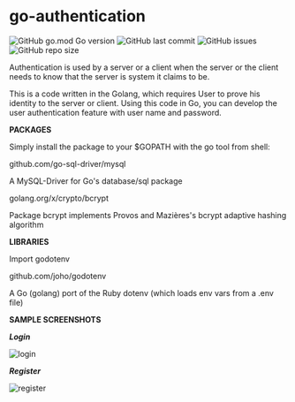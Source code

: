 # go-authentication


![GitHub go.mod Go version](https://img.shields.io/github/go-mod/go-version/gogeek-dev/go-authentication)
![GitHub last commit](https://img.shields.io/github/last-commit/gogeek-dev/go-authentication)
![GitHub issues](https://img.shields.io/github/issues/gogeek-dev/go-authentication)
![GitHub repo size](https://img.shields.io/github/repo-size/gogeek-dev/go-authentication?color=orange)


Authentication is used by a server or a client when the server or the client needs to know that the server is system it claims to be.

This is a code written in the Golang, which requires User to prove his identity to the server or client. Using this code in Go, you can develop the user authentication feature with user name and password.

**PACKAGES**

Simply install the package to your $GOPATH with the go tool from shell:

<div class="text-blue mb-2">
  github.com/go-sql-driver/mysql
</div>	

A MySQL-Driver for Go's database/sql package

<div class="text-blue mb-2">
  golang.org/x/crypto/bcrypt
</div>	

Package bcrypt implements Provos and Mazières's bcrypt adaptive hashing algorithm


**LIBRARIES**

Import godotenv

<div class="text-blue mb-2">
  github.com/joho/godotenv
</div>

A Go (golang) port of the Ruby dotenv (which loads env vars from a .env file)

**SAMPLE SCREENSHOTS**

***Login***

![login](https://user-images.githubusercontent.com/57518446/103137762-e6e8a100-46f1-11eb-85cb-da1d7659ae19.png)

***Register***

![register](https://user-images.githubusercontent.com/57518446/103137802-565e9080-46f2-11eb-8197-854f5c3c1a8d.png)

